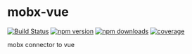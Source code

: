 # mobx-vue

[![Build Status](https://img.shields.io/travis/mmlpxjs/mobx-vue.svg?style=flat-square)](https://travis-ci.org/mmlpxjs/mobx-vue)
[![npm version](https://img.shields.io/npm/v/mobx-vue.svg?style=flat-square)](https://www.npmjs.com/package/mobx-vue)
[![npm downloads](https://img.shields.io/npm/dt/mobx-vue.svg?style=flat-square)](https://www.npmjs.com/package/mobx-vue)
[![coverage](https://img.shields.io/codecov/c/github/mmlpxjs/mobx-vue.svg?style=flat-square)](https://codecov.io/gh/mmlpxjs/mobx-vue)

mobx connector to vue
